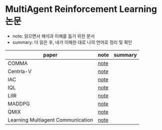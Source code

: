 # MultiAgent Reinforcement Learning 논문 
* note: 읽으면서 해석과 이해를 돕기 위한 문서
* summary: 다 읽은 후, 내가 이해한 대로 나의 언어로 정리 및 확인


| paper                            | note      | summary      |
|----------------------------------|-----------|--------------|
| COMMA                            | [note](/note/central-v_note.md)          |              |
| Centrla-V                        |   [note]()        |              |
| IAC                              |   [note]()       |              |
| IQL                              |   [note]()         |              |
| LIIR                             |   [note]()         |              |
| MADDPG                           |   [note]()         |              |
| QMIX                             |   [note]()         |              |
| Learning Multiagent Communication|   [note]()         |              |

